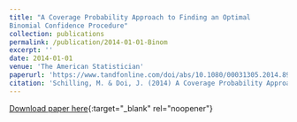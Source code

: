 ```yaml
---
title: "A Coverage Probability Approach to Finding an Optimal
Binomial Confidence Procedure"
collection: publications
permalink: /publication/2014-01-01-Binom
excerpt: ''
date: 2014-01-01
venue: 'The American Statistician'
paperurl: 'https://www.tandfonline.com/doi/abs/10.1080/00031305.2014.899274'
citation: 'Schilling, M. & Doi, J. (2014) A Coverage Probability Approach to Finding an Optimal Binomial Confidence Procedure, <i>The American Statistician</i>, 68:3, 133-145'
---
```

[Download paper here](https://www.tandfonline.com/doi/abs/10.1080/00031305.2014.899274){:target="_blank" rel="noopener"}
